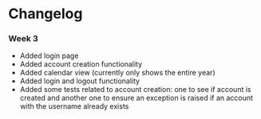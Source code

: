 # Changelog
### Week 3
- Added login page
- Added account creation functionality
- Added calendar view (currently only shows the entire year)
- Added login and logout functionality
- Added some tests related to account creation: one to see if account is created and another one to ensure an exception is raised if an account with the username already exists